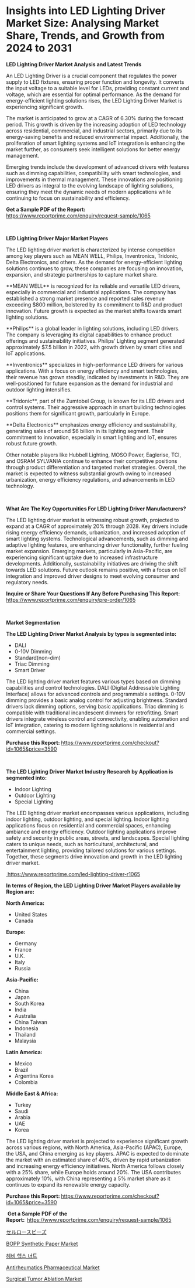 <p><h1>Insights into LED Lighting Driver Market Size: Analysing Market Share, Trends, and Growth from 2024 to 2031</h1></p><p><strong>LED Lighting Driver Market Analysis and Latest Trends</strong></p>
<p><p>An LED Lighting Driver is a crucial component that regulates the power supply to LED fixtures, ensuring proper function and longevity. It converts the input voltage to a suitable level for LEDs, providing constant current and voltage, which are essential for optimal performance. As the demand for energy-efficient lighting solutions rises, the LED Lighting Driver Market is experiencing significant growth.</p><p>The market is anticipated to grow at a CAGR of 6.30% during the forecast period. This growth is driven by the increasing adoption of LED technology across residential, commercial, and industrial sectors, primarily due to its energy-saving benefits and reduced environmental impact. Additionally, the proliferation of smart lighting systems and IoT integration is enhancing the market further, as consumers seek intelligent solutions for better energy management. </p><p>Emerging trends include the development of advanced drivers with features such as dimming capabilities, compatibility with smart technologies, and improvements in thermal management. These innovations are positioning LED drivers as integral to the evolving landscape of lighting solutions, ensuring they meet the dynamic needs of modern applications while continuing to focus on sustainability and efficiency.</p></p>
<p><strong>Get a Sample PDF of the Report:&nbsp;</strong> <a href="https://www.reportprime.com/enquiry/request-sample/1065">https://www.reportprime.com/enquiry/request-sample/1065</a></p>
<p>&nbsp;</p>
<p><strong>LED Lighting Driver Major Market Players</strong></p>
<p><p>The LED lighting driver market is characterized by intense competition among key players such as MEAN WELL, Philips, Inventronics, Tridonic, Delta Electronics, and others. As the demand for energy-efficient lighting solutions continues to grow, these companies are focusing on innovation, expansion, and strategic partnerships to capture market share.</p><p>**MEAN WELL** is recognized for its reliable and versatile LED drivers, especially in commercial and industrial applications. The company has established a strong market presence and reported sales revenue exceeding $800 million, bolstered by its commitment to R&D and product innovation. Future growth is expected as the market shifts towards smart lighting solutions.</p><p>**Philips** is a global leader in lighting solutions, including LED drivers. The company is leveraging its digital capabilities to enhance product offerings and sustainability initiatives. Philips’ Lighting segment generated approximately $7.5 billion in 2022, with growth driven by smart cities and IoT applications.</p><p>**Inventronics** specializes in high-performance LED drivers for various applications. With a focus on energy efficiency and smart technologies, their revenue has grown steadily, indicated by investments in R&D. They are well-positioned for future expansion as the demand for industrial and outdoor lighting intensifies.</p><p>**Tridonic**, part of the Zumtobel Group, is known for its LED drivers and control systems. Their aggressive approach in smart building technologies positions them for significant growth, particularly in Europe.</p><p>**Delta Electronics** emphasizes energy efficiency and sustainability, generating sales of around $6 billion in its lighting segment. Their commitment to innovation, especially in smart lighting and IoT, ensures robust future growth.</p><p>Other notable players like Hubbell Lighting, MOSO Power, Eaglerise, TCI, and OSRAM SYLVANIA continue to enhance their competitive positions through product differentiation and targeted market strategies. Overall, the market is expected to witness substantial growth owing to increased urbanization, energy efficiency regulations, and advancements in LED technology.</p></p>
<p>&nbsp;</p>
<p><strong>What Are The Key Opportunities For LED Lighting Driver Manufacturers?</strong></p>
<p><p>The LED lighting driver market is witnessing robust growth, projected to expand at a CAGR of approximately 20% through 2028. Key drivers include rising energy efficiency demands, urbanization, and increased adoption of smart lighting systems. Technological advancements, such as dimming and adaptive lighting features, are enhancing driver functionality, further fueling market expansion. Emerging markets, particularly in Asia-Pacific, are experiencing significant uptake due to increased infrastructure developments. Additionally, sustainability initiatives are driving the shift towards LED solutions. Future outlook remains positive, with a focus on IoT integration and improved driver designs to meet evolving consumer and regulatory needs.</p></p>
<p><strong>Inquire or Share Your Questions If Any Before Purchasing This Report:</strong> <a href="https://www.reportprime.com/enquiry/pre-order/1065">https://www.reportprime.com/enquiry/pre-order/1065</a></p>
<p>&nbsp;</p>
<p><strong>Market Segmentation</strong></p>
<p><strong>The LED Lighting Driver Market Analysis by types is segmented into:</strong></p>
<p><ul><li>DALI</li><li>0-10V Dimming</li><li>Standard(non-dim)</li><li>Triac Dimming</li><li>Smart Driver</li></ul></p>
<p><p>The LED lighting driver market features various types based on dimming capabilities and control technologies. DALI (Digital Addressable Lighting Interface) allows for advanced controls and programmable settings. 0-10V dimming provides a basic analog control for adjusting brightness. Standard drivers lack dimming options, serving basic applications. Triac dimming is compatible with traditional incandescent dimmers for retrofitting. Smart drivers integrate wireless control and connectivity, enabling automation and IoT integration, catering to modern lighting solutions in residential and commercial settings.</p></p>
<p><strong>Purchase this Report:&nbsp;</strong><a href="https://www.reportprime.com/checkout?id=1065&price=3590">https://www.reportprime.com/checkout?id=1065&price=3590</a></p>
<p>&nbsp;</p>
<p><strong>The LED Lighting Driver Market Industry Research by Application is segmented into:</strong></p>
<p><ul><li>Indoor Lighting</li><li>Outdoor Lighting</li><li>Special Lighting</li></ul></p>
<p><p>The LED lighting driver market encompasses various applications, including indoor lighting, outdoor lighting, and special lighting. Indoor lighting applications focus on residential and commercial spaces, enhancing ambiance and energy efficiency. Outdoor lighting applications improve safety and security in public areas, streets, and landscapes. Special lighting caters to unique needs, such as horticultural, architectural, and entertainment lighting, providing tailored solutions for various settings. Together, these segments drive innovation and growth in the LED lighting driver market.</p></p>
<p><a href="https://www.reportprime.com/led-lighting-driver-r1065">&nbsp;https://www.reportprime.com/led-lighting-driver-r1065</a></p>
<p><strong>In terms of Region, the LED Lighting Driver Market Players available by Region are:</strong></p>
<p>
    <p> <strong> North America: </strong>
        <ul>
            <li>United States</li>
            <li>Canada</li>
        </ul>
        </p> 
    <p> <strong> Europe: </strong>
        <ul>
            <li>Germany</li>
            <li>France</li>
            <li>U.K.</li>
            <li>Italy</li>
            <li>Russia</li>
        </ul>
        </p> 
    <p> <strong> Asia-Pacific: </strong>
        <ul>
            <li>China</li>
            <li>Japan</li>
            <li>South Korea</li>
            <li>India</li>
            <li>Australia</li>
            <li>China Taiwan</li>
            <li>Indonesia</li>
            <li>Thailand</li>
            <li>Malaysia</li>
        </ul>
        </p> 
    <p> <strong> Latin America: </strong>
        <ul>
            <li>Mexico</li>
            <li>Brazil</li>
            <li>Argentina Korea</li>
            <li>Colombia</li>
        </ul>
        </p> 
    <p> <strong> Middle East & Africa: </strong>
        <ul>
            <li>Turkey</li>
            <li>Saudi</li>
            <li>Arabia</li>
            <li>UAE</li>
            <li>Korea</li>
        </ul>
    </p>
    </p>
<p><p>The LED lighting driver market is projected to experience significant growth across various regions, with North America, Asia-Pacific (APAC), Europe, the USA, and China emerging as key players. APAC is expected to dominate the market with an estimated share of 40%, driven by rapid urbanization and increasing energy efficiency initiatives. North America follows closely with a 25% share, while Europe holds around 20%. The USA contributes approximately 10%, with China representing a 5% market share as it continues to expand its renewable energy capacity.</p></p>
<p><strong>Purchase this Report: </strong><a href="https://www.reportprime.com/checkout?id=1065&price=3590">https://www.reportprime.com/checkout?id=1065&price=3590</a></p>
<p>&nbsp;<strong>Get a Sample PDF of the Report:&nbsp;&nbsp;</strong><a href="https://www.reportprime.com/enquiry/request-sample/1065">https://www.reportprime.com/enquiry/request-sample/1065</a></p>
<p><strong></strong></p>
<p><p><a href="https://medium.com/@ismaelblick2023/%E3%82%BB%E3%83%AB%E3%83%AD%E3%83%BC%E3%82%B9%E3%83%93%E3%83%BC%E3%82%BA%E5%B8%82%E5%A0%B4%E3%81%AE%E9%9D%A9%E5%91%BD-2024%E5%B9%B4-2031%E5%B9%B4-%E6%AC%A1%E3%81%AE10%E5%B9%B4%E3%82%92%E5%BD%A2%E4%BD%9C%E3%82%8B%E5%B8%82%E5%A0%B4%E5%8B%95%E5%90%91-627e8ff45b01">セルロースビーズ</a></p><p><a href="https://www.linkedin.com/pulse/strategic-market-insights-navigating-global-bopp-synthetic-e6pdc?trackingId=DSTjTrGPRmSu9xudrbQdIQ%3D%3D">BOPP Synthetic Paper Market</a></p><p><a href="https://medium.com/@eiehrdy77/%EA%B8%80%EB%A1%9C%EB%B2%8C-%EC%8B%9C%EC%9E%A5-%EB%8F%99%ED%96%A5-2024%EB%85%84%EB%B6%80%ED%84%B0-2031%EB%85%84%EA%B9%8C%EC%A7%80%EC%9D%98-%EC%A4%91%EB%9F%89-%EC%9C%A1%EA%B0%81-%EB%84%88%ED%8A%B8-%EC%8B%9C%EC%9E%A5-%EC%84%B1%EC%9E%A5-%EB%B6%84%EC%84%9D-%EB%B0%8F-%EC%98%88%EC%B8%A1-e3067b89628a">헤비 헥스 너트</a></p><p><a href="https://issuu.com/reportprime-2/docs/antirheumatics-pharmaceutical-marke_1eef001125cba4">Antirheumatics Pharmaceutical Market</a></p><p><a href="https://issuu.com/reportprime-2/docs/surgical-tumor-ablation-market-size_b96040226c556b">Surgical Tumor Ablation Market</a></p></p>